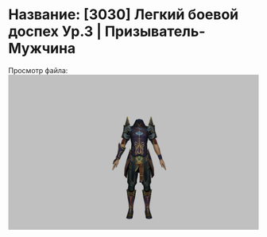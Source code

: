 # Название: [3030] Легкий боевой доспех Ур.3 | Призыватель-Мужчина

Просмотр файла:
![p080005.png](p080005.png)
